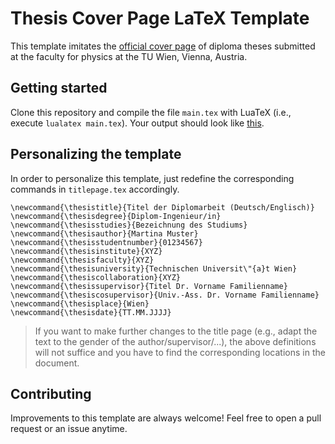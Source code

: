 # Thesis Cover Page LaTeX Template

This template imitates the [official cover page](https://www.tuwien.ac.at/dekanate/dekanatszentrum_3/formulare/) of diploma theses submitted at the faculty for physics at the TU Wien, Vienna, Austria.

## Getting started

Clone this repository and compile the file `main.tex` with LuaTeX (i.e., execute `lualatex main.tex`). Your output should look like [this](main.pdf).

## Personalizing the template

In order to personalize this template, just redefine the corresponding commands in `titlepage.tex` accordingly.
```
\newcommand{\thesistitle}{Titel der Diplomarbeit (Deutsch/Englisch)}
\newcommand{\thesisdegree}{Diplom-Ingenieur/in}
\newcommand{\thesisstudies}{Bezeichnung des Studiums}
\newcommand{\thesisauthor}{Martina Muster}
\newcommand{\thesisstudentnumber}{01234567}
\newcommand{\thesisinstitute}{XYZ}
\newcommand{\thesisfaculty}{XYZ}
\newcommand{\thesisuniversity}{Technischen Universit\"{a}t Wien}
\newcommand{\thesiscollaboration}{XYZ}
\newcommand{\thesissupervisor}{Titel Dr. Vorname Familienname}
\newcommand{\thesiscosupervisor}{Univ.-Ass. Dr. Vorname Familienname}
\newcommand{\thesisplace}{Wien}
\newcommand{\thesisdate}{TT.MM.JJJJ}
```

> If you want to make further changes to the title page (e.g., adapt the text to the gender of the author/supervisor/...), the above definitions will not suffice and you have to find the corresponding locations in the document.

## Contributing

Improvements to this template are always welcome! Feel free to open a pull request or an issue anytime.